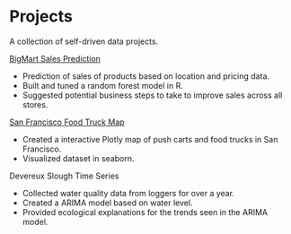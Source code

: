 # Projects

A collection of self-driven data projects.

[BigMart Sales Prediction](https://github.com/chriscross00/projects/blob/master/bigmart_sales/bigmart_sales_report.md)
* Prediction of sales of products based on location and pricing data.
* Built and tuned a random forest model in R.
* Suggested potential business steps to take to improve sales across all stores.

[San Francisco Food Truck Map](https://nbviewer.jupyter.org/github/chriscross00/projects/blob/e9d176ecc9762848bc45723d9aee993c5d2c81f4/sf_food/sf_food.ipynb)
* Created a interactive Plotly map of push carts and food trucks in San Francisco.
* Visualized dataset in seaborn.

Devereux Slough Time Series
* Collected water quality data from loggers for over a year.
* Created a ARIMA model based on water level.
* Provided ecological explanations for the trends seen in the ARIMA model. 
